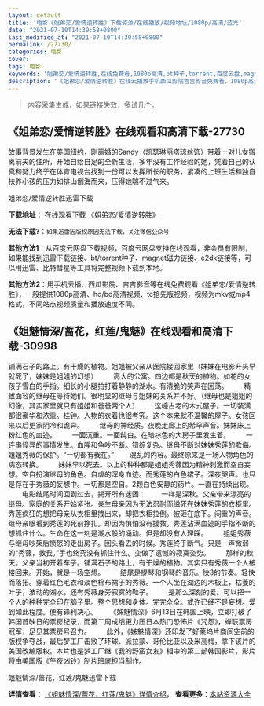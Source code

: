 ```yaml
---
layout: default
title: '电影《姐弟恋/爱情逆转胜》下载资源/在线播放/视频地址/1080p/高清/蓝光'
date: "2021-07-10T14:39:58+0800"
last_modified_at: "2021-07-10T14:39:58+0800"
permalink: /27730/
categories: 电影
cover:
tags: 电影
keywords: '姐弟恋/爱情逆转胜,在线免费看,1080p高清,bt种子,torrent,百度云盘,magnet,磁力链,迅雷下载资源'
description: '《姐弟恋/爱情逆转胜》在线云播放手机西瓜影院吉吉影音免费看，1080p高清bd/hd未删减完整版和tc抢先枪版，mkv/mp4格式，附带bt/torrent种子、magnet/磁力链、百度云盘、网盘资源迅雷下载链接'
---
```


>内容采集生成，如果链接失效，多试几个。


## 《姐弟恋/爱情逆转胜》在线观看和高清下载-27730

故事背景发生在美国纽约，刚离婚的Sandy（凯瑟琳丽塔琼丝饰）带着一对儿女搬离前夫的住所，开始自给自足的全新生活，多年没有工作经验的她，凭着自己的认真和努力终于在体育电视台找到一份可以发挥所长的职务，紧凑的上班生活和独自扶养小孩的压力如排山倒海而来，压得她喘不过气来。


姐弟恋/爱情逆转胜迅雷下载

**下载地址**： [在线观看下载 《姐弟恋/爱情逆转胜》](https://www.993dy.com//vod-detail-id-20724.html) 


**无法下载?**：`如果迅雷因版权原因无法下载，关注微信公众号 `

**其他方法1**：从百度云网盘下载视频，百度云网盘支持在线观看，非会员有限制，如果能找到迅雷下载链接、bt/torrent种子、magnet磁力链接、e2dk链接等，可以用迅雷、比特彗星等工具将完整视频下载到本地。

**其他方法2**：用手机云播、西瓜影院、吉吉影音等在线免费观看《姐弟恋/爱情逆转胜》，一般提供1080p高清、hd/bd高清视频、tc抢先版视频，视频为mkv或mp4格式，不同站点视频质量和播放速度不同。


## 《姐魅情深/蔷花，红莲/鬼魅》在线观看和高清下载-30998

铺满石子的路上。有干燥的植物。姐姐被父亲从医院接回家里（妹妹在电影开头早就死了，妹妹是姐姐的幻想） 　　高大的公寓。四边都是秋天的植物。如花的女孩子雪白的手指。细长的小腿拍打着静静的湖水。有清脆的笑声在回荡。 　　精致面容的继母在等待她们。很明显的继母与姐妹的关系并不好。（继母也是姐姐的幻像，其实家里就只有姐姐和爸爸两个人） 　　这幢古老的木式屋子。一切装潢都很豪华和浓重。挂钟。人物的衣着也很考究。这个本来就不温馨的屋子。女孩回来以后更家阴冷和诡异。 　　继母的神经质。夜晚走廊上的希罕声音。妹妹床上粉红色的血迹。 　　一面沉重。一面纯白。在暗棕色的大房子里发生着。 　　一连串怪异的事情发生。血腥和争吵不断。错综复杂。继母不断对妹妹秀莲的欺侮。姐姐秀薇的保护。&ldquo;一切都有我在。&rdquo; 　　混乱的内容。最终原来是一场人物角色的病态转换。 　　妹妹早以死去。以上的种种都是姐姐秀薇因为精神刺激而空自妄想。空自扮演继母的角色。自虐的浑身血迹。而秀莲的白色裙子。深夜哭声。也只是存在于秀薇的妄想中。一切都是空自。2颗白色安静的药片。一直在持续出现。 　　电影结尾时间回到过去，揭开所有迷团： 　　一样是深秋。父亲带来漂亮的继母。家庭的关系开始紧张。亲生母亲因为无法忍耐而缢死在妹妹秀莲的衣柜里。秀莲疯狂的想把母亲从衣柜里拽出来，却把衣柜拉倒。被砸在底下。闷重的声音。继母亲眼看到秀莲的死前挣扎。却因为惧怕没有援救。秀莲沾满血迹的手指不断的想抓住什么。生命在这一刻是潮水般的涌动。但是却没有人理睬。 　　姐姐秀薇与继母吵架后愤怒的走出房子。回头看去的时候。秀莲终于断气。只是一声微弱的“秀薇，救我。&rdquo;手也终究没有抓住什么。变做了遗憾的寂寞姿势。 　　那样的秋天。父亲当初开着车子。铺满石子的路上，有干燥的植物。其实只有秀薇一个人被接回来。开始，就是一场空想。 　　结尾是提琴和钢琴的音乐。快3的节奏。轻快而落拓。穿着红色毛衣和淡色棉布裙子的秀薇。一个人坐在湖边的木板上，枯萎的叶子，波动的湖水。还有秀薇身旁寂寞的鞋子。 　　是那么深刻的爱。可以把一个人的种种完全印在脑子里。整个思想和身体。完完全全。或许已经不是妄想。爱到如此程度。便有锋利决心。 　　《姊魅情深》6月13日在韩国上映，立即打破了韩国首映日的票房纪录，而第二周成绩更力压日本热门恐怖片《咒怨》，蝉联票房冠军，足见其票房号召力。 　　此外，《姊魅情深》还印发了好莱坞片商间空前的版权争夺战，最后梦工厂击败了环球、派拉蒙、哥伦比亚以及米高梅，拿下该片的美国改编版权。本片也是梦工厂继《我的野蛮女友》相中的第二部韩国影片，影片将由美国版《午夜凶铃》制片班底担当制作。


姐魅情深/蔷花，红莲/鬼魅迅雷下载

**详情查看**： [《姐魅情深/蔷花，红莲/鬼魅》详情介绍](/movie/30998/)， **查看更多**：[本站资源大全](/movie/t/all/)

